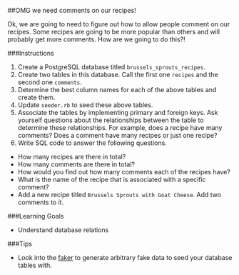 ##OMG we need comments on our recipes!

Ok, we are going to need to figure out how to allow people comment on our recipes. Some recipes are going to be more popular than others and will probably get more comments. How are we going to do this?!

###Instructions
1. Create a PostgreSQL database titled `brussels_sprouts_recipes`.
2. Create two tables in this database. Call the first one `recipes` and the second one `comments`.
3. Determine the best column names for each of the above tables and create them.
4. Update `seeder.rb` to seed these above tables.
5. Associate the tables by implementing primary and foreign keys. Ask yourself questions about the relationships between the table to determine these relationships. For example, does a recipe have many comments? Does a comment have many recipes or just one recipe?
6. Write SQL code to answer the following questions.

  * How many recipes are there in total?
  * How many comments are there in total?
  * How would you find out how many comments each of the recipes have?
  * What is the name of the recipe that is associated with a specific comment?
  * Add a new recipe titled `Brussels Sprouts with Goat Cheese`. Add two comments to it.

###Learning Goals
* Understand database relations

###Tips
* Look into the [faker](https://github.com/stympy/faker) to generate arbitrary fake data to seed your database tables with.
